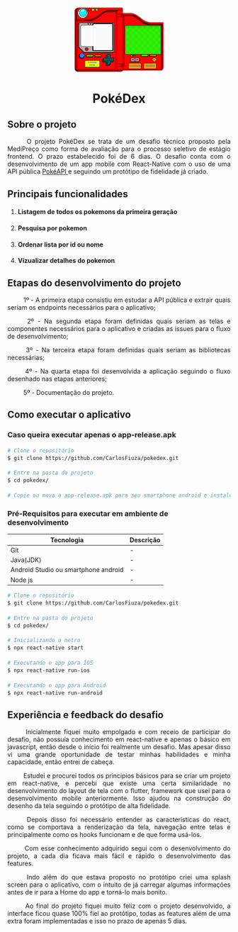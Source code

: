 <div align="center">
	<img width=40% src="https://raw.githubusercontent.com/CarlosFiuza/pokedex/main/src/assets/pokedex_logo.png" alt="Vamos Cuidar" class="lg">
</div>

<h1 align="center"> PokéDex </h1>


## Sobre o projeto

<p align="justify">&emsp; &emsp; O projeto PokéDex se trata de um desafio técnico proposto pela MediPreço como forma de avaliação para o processo seletivo de estágio frontend. O prazo estabelecido foi de 6 dias. O desafio conta com o desenvolvimento de um app mobile com React-Native com o uso de uma API pública  <a href="https://pokeapi.co/"> PokéAPI </a> e seguindo um protótipo de fidelidade já criado. </p>

## Principais funcionalidades

1. #### Listagem de todos os pokemons da primeira geração
2. #### Pesquisa por pokemon 
3. #### Ordenar lista por id ou nome
4. #### Vizualizar detalhes do pokemon

## Etapas do desenvolvimento do projeto

<p align="justify">&emsp; &emsp; 1º - A primeira etapa consistiu em estudar a API pública e extrair quais seriam os endpoints necessários para o aplicativo;</p>

<p align="justify">&emsp; &emsp; 2º - Na segunda etapa foram definidas quais seriam as telas e componentes necessários para o aplicativo e criadas as issues para o fluxo de desenvolvimento;</p>

<p align="justify">&emsp; &emsp; 3º - Na terceira etapa foram definidas quais seriam as bibliotecas necessárias;</p>

<p align="justify">&emsp; &emsp; 4º - Na quarta etapa foi desenvolvida a aplicação seguindo o fluxo desenhado nas etapas anteriores;</p>

<p align="justify">&emsp; &emsp; 5º - Documentação do projeto. </p>

## Como executar o aplicativo
### Caso queira executar apenas o app-release.apk
```bash
# Clone o repositório
$ git clone https://github.com/CarlosFiuza/pokedex.git

# Entre na pasta do projeto
$ cd pokedex/

# Copie ou mova o app-release.apk para seu smartphone android e instale o app
```

### Pré-Requisitos para executar em ambiente de desenvolvimento
|Tecnologia|Descrição|
|-|-|
|Git|-|
|Java(JDK)|-|
|Android Studio ou smartphone android|-|
|Node js|-|
```bash 
# Clone o repositório
$ git clone https://github.com/CarlosFiuza/pokedex.git

# Entre na pasta do projeto
$ cd pokedex/

# Inicializando o metro
$ npx react-native start

# Executando o app para IOS
$ npx react-native run-ios

# Executando o app para Android
$ npx react-native run-android
```
## Experiência e feedback do desafio

<p align="justify">&emsp; &emsp; Inicialmente fiquei muito empolgado e com receio de participar do desafio, não possuía conhecimento em react-native e apenas o básico em javascript, então desde o início foi realmente um desafio. Mas apesar disso vi uma grande oportunidade de testar minhas habilidades e minha capacidade, então entrei de cabeça. </p>

<p align="justify">&emsp; &emsp; Estudei e procurei todos os principios básicos para se criar um projeto em react-native, e percebi que existe uma certa similaridade no desenvolvimento do layout de tela com o flutter, framework que usei para o desenvolvimento mobile anteriormente. Isso ajudou na construção do desenho da tela seguindo o protótipo de alta fidelidade. </p>

<p align="justify">&emsp; &emsp; Depois disso foi necessário entender as características do react, como se comportava a renderização da tela, navegação entre telas e principalmente como os hooks funcionam e de que forma usá-los. </p>

<p align="justify">&emsp; &emsp; Com esse conhecimento adquirido segui com o desenvolvimento do projeto, a cada dia ficava mais fácil e rápido o desenvolvimento das features. </p>

<p align="justify">&emsp; &emsp; Indo além do que estava proposto no protótipo criei uma splash screen para o aplicativo, com o intuito de já carregar algumas informações antes de ir para a Home do app e torná-lo mais bonito.</p>

<p align="justify">&emsp; &emsp; Ao final do projeto fiquei muito feliz com o projeto desenvolvido, a interface ficou quase 100% fiel ao protótipo, todas as features além de uma extra foram implementadas e isso no prazo de apenas 5 dias.</p>
